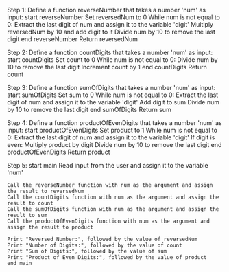  
Step 1: Define a function reverseNumber that takes a number 'num' as input:
    start reverseNumber
    Set reversedNum to 0
    While num is not equal to 0:
        Extract the last digit of num and assign it to the variable 'digit'
        Multiply reversedNum by 10 and add digit to it
        Divide num by 10 to remove the last digit
    end reverseNumber
    Return reversedNum

Step 2: Define a function countDigits that takes a number 'num' as input:
    start countDigits
    Set count to 0
    While num is not equal to 0:
        Divide num by 10 to remove the last digit
        Increment count by 1
    end countDigits
    Return count

Step 3: Define a function sumOfDigits that takes a number 'num' as input:
    start sumOfDigits
    Set sum to 0
    While num is not equal to 0:
        Extract the last digit of num and assign it to the variable 'digit'
        Add digit to sum
        Divide num by 10 to remove the last digit
    end sumOfDigits
    Return sum

Step 4: Define a function productOfEvenDigits that takes a number 'num' as input:
    start productOfEvenDigits
    Set product to 1
    While num is not equal to 0:
        Extract the last digit of num and assign it to the variable 'digit'
        If digit is even:
            Multiply product by digit
        Divide num by 10 to remove the last digit
    end productOfEvenDigits
    Return product

Step 5: 
    start main
    Read input from the user and assign it to the variable 'num'

    Call the reverseNumber function with num as the argument and assign the result to reversedNum
    Call the countDigits function with num as the argument and assign the result to count
    Call the sumOfDigits function with num as the argument and assign the result to sum
    Call the productOfEvenDigits function with num as the argument and assign the result to product

    Print "Reversed Number:", followed by the value of reversedNum
    Print "Number of Digits:", followed by the value of count
    Print "Sum of Digits:", followed by the value of sum
    Print "Product of Even Digits:", followed by the value of product
    end main
